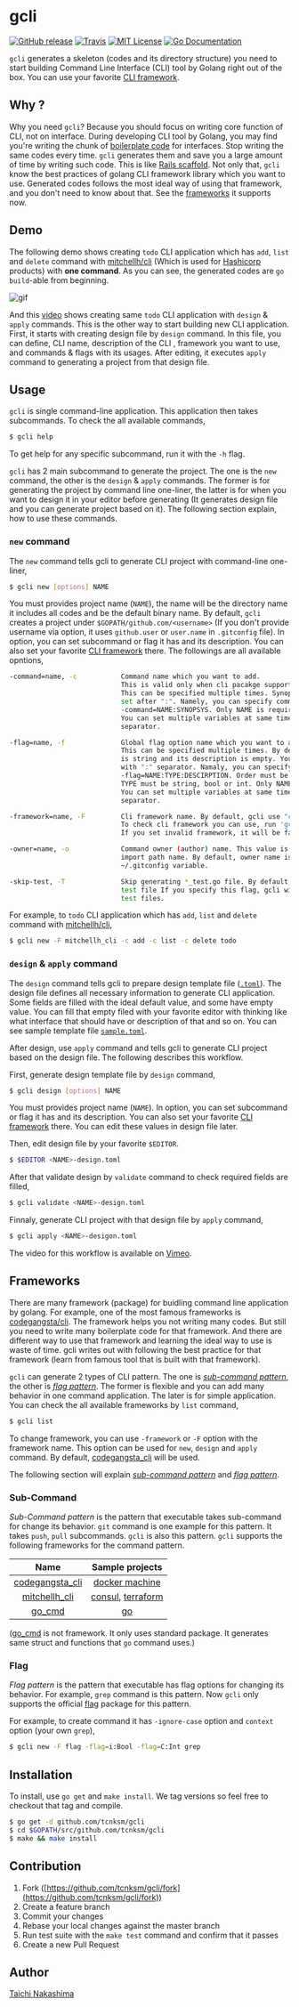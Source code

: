 gcli
====

[![GitHub release](http://img.shields.io/github/release/tcnksm/gcli.svg?style=flat-square)][release]
 [![Travis](https://img.shields.io/travis/tcnksm/gcli.svg?style=flat-square)][travis]
[![MIT License](http://img.shields.io/badge/license-MIT-blue.svg?style=flat-square)][license]
[![Go Documentation](http://img.shields.io/badge/go-documentation-blue.svg?style=flat-square)][godocs]

[release]: https://github.com/tcnksm/gcli/releases
[travis]: https://travis-ci.org/tcnksm/gcli
[license]: https://github.com/tcnksm/gcli/blob/master/LICENSE
[godocs]: http://godoc.org/github.com/tcnksm/gcli

`gcli` generates a skeleton (codes and its directory structure) you need to start building Command Line Interface (CLI) tool by Golang right out of the box. You can use your favorite [CLI framework](#frameworks).

## Why ?

Why you need `gcli`? Because you should focus on writing core function of CLI, not on interface. During developing CLI tool by Golang, you may find you're writing the chunk of [boilerplate code](https://en.wikipedia.org/wiki/Boilerplate_code) for interfaces. Stop writing the same codes every time. `gcli` generates them and save you a large amount of time by writing such code. This is like [Rails scaffold](http://guides.rubyonrails.org/command_line.html#rails-generate). Not only that, `gcli` know the best practices of golang CLI framework library which you want to use. Generated codes follows the most ideal way of using that framework, and you don't need to know about that. See the [frameworks](#frameworks) it supports now. 

## Demo

The following demo shows creating `todo` CLI application which has `add`, `list` and `delete` command with [mitchellh/cli](https://github.com/mitchellh/cli) (Which is used for [Hashicorp](https://hashicorp.com/) products) with **one command**. As you can see, the generated codes are `go build`-able from beginning. 

![gif](/doc/gif/gcli-new.gif)

And this [video](https://vimeo.com/142134929) shows creating same `todo` CLI application with `design` & `apply` commands. This is the other way to start building new CLI application. First, it starts with creating design file by `design` command. In this file, you can define, CLI name, description of the CLI , framework you want to use, and commands & flags with its usages. After editing, it executes `apply` command to generating a project from that design file. 

## Usage

`gcli` is single command-line application. This application then takes subcommands. To check the all available commands,

```bash
$ gcli help
```

To get help for any specific subcommand, run it with the `-h` flag.

`gcli` has 2 main subcommand to generate the project. The one is the `new` command, the other is the `design` & `apply` commands. The former is for generating the project by command line one-liner, the latter is for when you want to design it in your editor before generating (It generates design file and you can generate project based on it). The following section explain, how to use these commands.

### `new` command

The `new` command tells gcli to generate CLI project with command-line one-liner,

```bash
$ gcli new [options] NAME
```

You must provides project name (`NAME`), the name will be the directory name it includes all codes and be the default binary name. By default, `gcli` creates a project under `$GOPATH/github.com/<username>` (If you don't provide username via option, it uses `github.user` or `user.name` in `.gitconfig` file). In option, you can set subcommand or flag it has and its description. You can also set your favorite [CLI framework](#frameworks) there. The followings are all available opntions,

```bash
-command=name, -c           Command name which you want to add.
                            This is valid only when cli pacakge support commands.
                            This can be specified multiple times. Synopsis can be
                            set after ":". Namely, you can specify command by
                            -command=NAME:SYNOPSYS. Only NAME is required.
                            You can set multiple variables at same time with ","
                            separator.

-flag=name, -f              Global flag option name which you want to add.
                            This can be specified multiple times. By default, flag type
                            is string and its description is empty. You can set them,
                            with ":" separator. Namaly, you can specify flag by
                            -flag=NAME:TYPE:DESCIRPTION. Order must be flow  this and
                            TYPE must be string, bool or int. Only NAME is required.
                            You can set multiple variables at same time with ","
                            separator.

-framework=name, -F         Cli framework name. By default, gcli use "codegangsta/cli"
                            To check cli framework you can use, run 'gcli list'.
                            If you set invalid framework, it will be failed.

-owner=name, -o             Command owner (author) name. This value is also used for
                            import path name. By default, owner name is extracted from
                            ~/.gitconfig variable.

-skip-test, -T              Skip generating *_test.go file. By default, gcli generates
                            test file If you specify this flag, gcli will not generate
                            test files.
```

For example, to `todo` CLI application which has `add`, `list` and `delete` command with [mitchellh/cli](https://github.com/mitchellh/cli),

```bash
$ gcli new -F mitchellh_cli -c add -c list -c delete todo
```

### `design` & `apply` command

The `design` command tells gcli to prepare design template file ([`.toml`](https://github.com/toml-lang/toml)). The design file defines all necessary information to generate CLI application. Some fields are filled with the ideal default value, and some have empty value. You can fill that empty filed with your favorite editor with thinking like what interface that should have or description of that and so on. You can see sample template file [`sample.toml`](/sample.toml). 

After design, use `apply` command and tells gcli to generate CLI project based on the design file. The following describes this workflow. 

First, generate design template file by `design` command, 

```bash
$ gcli design [options] NAME
```
You must provides project name (`NAME`). In option, you can set subcommand or flag it has and its description. You can also set your favorite [CLI framework](#frameworks) there. You can edit these values in design file later. 

Then, edit design file by your favorite `$EDITOR`.

```bash
$ $EDITOR <NAME>-design.toml
```

After that validate design by `validate` command to check required fields are filled, 

```bash
$ gcli validate <NAME>-design.toml
```

Finnaly, generate CLI project with that design file by `apply` command, 

```bash
$ gcli apply <NAME>-desigon.toml
```

The video for this workflow is available on [Vimeo](https://vimeo.com/142134929). 

## Frameworks

There are many framework (package) for buidling command line application by golang. For example, one of the most famous frameworks is [codegangsta/cli](https://github.com/codegangsta/cli). The framework helps you not writing many codes. But still you need to write many boilerplate code for that framework. And there are different way to use that framework and learning the ideal way to use is waste of time. gcli writes out with following the best practice for that framework (learn from famous tool that is built with that framework). 

`gcli` can generate 2 types of CLI pattern. The one is [*sub-command pattern*](#sub-command), the other is [*flag pattern*](#flag). The former is flexible and you can add many behavior in one command application. The later is for simple application. You can check the all available frameworks by `list` command,

```bash
$ gcli list
```

To change framework, you can use `-framework` or `-F` option with the framework name. This option can be used for `new`, `design` and `apply` command. By default, [codegangsta_cli](https://github.com/codegangsta/cli) will be used. 

The following section will explain [*sub-command pattern*](#sub-command) and [*flag pattern*](#flag). 

### Sub-Command

*Sub-Command pattern* is the pattern that executable takes sub-command for change its behavior. `git` command is one example for this pattern. It takes `push`, `pull` subcommands. `gcli` is also this pattern. `gcli` supports the following frameworks for the command pattern.

|Name|Sample projects|
|:-:|:-:| 
|[codegangsta_cli](https://github.com/codegangsta/cli) | [docker machine](https://github.com/docker/machine) | 
|[mitchellh_cli](https://github.com/mitchellh/cli)| [consul](https://github.com/hashicorp/consul), [terraform](https://github.com/hashicorp/terraform)| 
|[go_cmd](https://github.com/golang/go/blob/master/src/cmd/go/main.go#L30#L51)| [go](https://golang.org/cmd/go/)| 

([go_cmd](https://github.com/golang/go/blob/master/src/cmd/go/main.go#L30#L51) is not framework. It only uses standard package. It generates same struct and functions that `go` command uses.)

### Flag

*Flag pattern* is the pattern that executable has flag options for changing its behavior. For example, `grep` command is this pattern. Now `gcli` only supports the official [flag](https://golang.org/pkg/flag/) package for this pattern.

For example, to create command it has `-ignore-case` option and `context` option (your own `grep`),

```bash
$ gcli new -F flag -flag=i:Bool -flag=C:Int grep
```

## Installation

To install, use `go get` and `make install`. We tag versions so feel free to checkout that tag and compile.

```bash
$ go get -d github.com/tcnksm/gcli
$ cd $GOPATH/src/github.com/tcnksm/gcli
$ make && make install 
```

## Contribution

1. Fork ([https://github.com/tcnksm/gcli/fork](https://github.com/tcnksm/gcli/fork))
1. Create a feature branch
1. Commit your changes
1. Rebase your local changes against the master branch
1. Run test suite with the `make test` command and confirm that it passes
1. Create a new Pull Request

## Author

[Taichi Nakashima](https://github.com/tcnksm)
